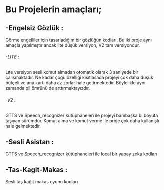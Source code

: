 # Bu Projelerin amaçları;

## -Engelsiz Gözlük :
Görme engelliler için tasarladığım bir gözlüğün kodları. Bu iki proje aynı amaçla yapılmıştır ancak lite 
düşük versiyon, V2 tam versiyondur.
###### -LITE :
Lıte versiyon sesli komut almadan otomatik olarak 3 saniyede bir çalışmaktadır. Ne kadar çoğu özelliği kısıtlasada
projeyi çok daha düşük bütçeli ve ana kartı daha az zorlar hale getirmektedir. Böylelikle aynı zamanda pil ömrünü de arttırmaktayızdır.

###### -V2 : 
GTTS ve Speech_recognizer kütüphaneleri ile projeyi bambaşka bi boyuta taşıyan sürümdür. Komut alma ve komut verme ile proje çok daha kullanışlı hale gelmektedir.

## -Sesli Asistan : 
GTTS ve Speech_recognizer kütüphaneleri ile local bir yapay zeka kodları

## -Tas-Kagit-Makas : 
Sesli taş kağıt makas oyunu kodları